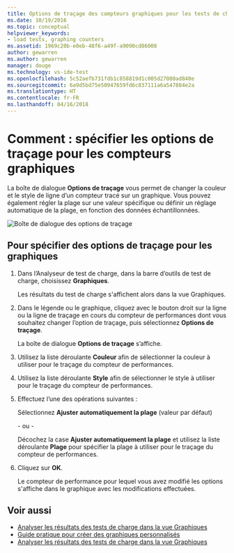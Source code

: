 ```yaml
---
title: Options de traçage des compteurs graphiques pour les tests de charge dans Visual Studio | Microsoft Docs
ms.date: 10/19/2016
ms.topic: conceptual
helpviewer_keywords:
- load tests, graphing counters
ms.assetid: 1969c20b-e0eb-48f6-a49f-a9090cd86008
author: gewarren
ms.author: gewarren
manager: douge
ms.technology: vs-ide-test
ms.openlocfilehash: 5c52aefb731fdb1c858819d1c005d27000ad840e
ms.sourcegitcommit: 6a9d5bd75e50947659fd6c837111a6a547884e2a
ms.translationtype: HT
ms.contentlocale: fr-FR
ms.lasthandoff: 04/16/2018
---
```

# <a name="how-to-specify-plot-options-for-graphing-counters"></a>Comment : spécifier les options de traçage pour les compteurs graphiques

La boîte de dialogue **Options de traçage** vous permet de changer la couleur et le style de ligne d’un compteur tracé sur un graphique. Vous pouvez également régler la plage sur une valeur spécifique ou définir un réglage automatique de la plage, en fonction des données échantillonnées.

![Boîte de dialogue des options de traçage](../test/media/ltest_plotoptions.png "LTest_PlotOptions")

## <a name="to-specify-plotting-options-for-graphs"></a>Pour spécifier des options de traçage pour les graphiques

1.  Dans l’Analyseur de test de charge, dans la barre d’outils de test de charge, choisissez **Graphiques**.

     Les résultats du test de charge s'affichent alors dans la vue Graphiques.

2.  Dans le légende ou le graphique, cliquez avec le bouton droit sur la ligne ou la ligne de traçage en cours du compteur de performances dont vous souhaitez changer l’option de traçage, puis sélectionnez **Options de traçage**.

     La boîte de dialogue **Options de traçage** s’affiche.

3.  Utilisez la liste déroulante **Couleur** afin de sélectionner la couleur à utiliser pour le traçage du compteur de performances.

4.  Utilisez la liste déroulante **Style** afin de sélectionner le style à utiliser pour le traçage du compteur de performances.

5.  Effectuez l’une des opérations suivantes :

     Sélectionnez **Ajuster automatiquement la plage** (valeur par défaut)

     \- ou -

     Décochez la case **Ajuster automatiquement la plage** et utilisez la liste déroulante **Plage** pour spécifier la plage à utiliser pour le traçage du compteur de performances.

6.  Cliquez sur **OK**.

     Le compteur de performance pour lequel vous avez modifié les options s'affiche dans le graphique avec les modifications effectuées.

## <a name="see-also"></a>Voir aussi

- [Analyser les résultats des tests de charge dans la vue Graphiques](../test/analyze-load-test-results-in-the-graphs-view.md)
- [Guide pratique pour créer des graphiques personnalisés](../test/how-to-create-custom-graphs-in-load-test-results.md)
- [Analyser les résultats des tests de charge dans la vue Graphiques](../test/analyze-load-test-results-in-the-graphs-view.md)